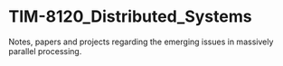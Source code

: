 # TIM-8120_Distributed_Systems
Notes, papers and projects regarding the emerging issues in massively parallel processing.

